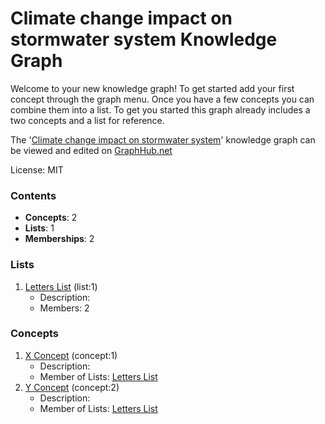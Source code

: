 # Climate change impact on stormwater system Knowledge Graph

Welcome to your new knowledge graph! To get started add your first concept through the graph menu. Once you have a few concepts you can combine them into a list. To get you started this graph already includes a two concepts and a list for reference.

The '[Climate change impact on stormwater system](https://graphhub.net/climate-change-impact-on-stormwater-system)' knowledge graph can be viewed and edited on [GraphHub.net](https://graphhub.net)

License: MIT
### Contents
- **Concepts**: 2
- **Lists**: 1
- **Memberships**: 2
### Lists
1. [Letters List](/climate-change-impact-on-stormwater-system/list/letters-list?id=1) (list:1)
   - Description: 
   - Members: 2
### Concepts
1. [X Concept](/climate-change-impact-on-stormwater-system/concept/x-concept?id=1) (concept:1)
   - Description: 
   - Member of Lists: [Letters List](/climate-change-impact-on-stormwater-system/list/letters-list?id=1)
1. [Y Concept](/climate-change-impact-on-stormwater-system/concept/y-concept?id=2) (concept:2)
   - Description: 
   - Member of Lists: [Letters List](/climate-change-impact-on-stormwater-system/list/letters-list?id=1)

